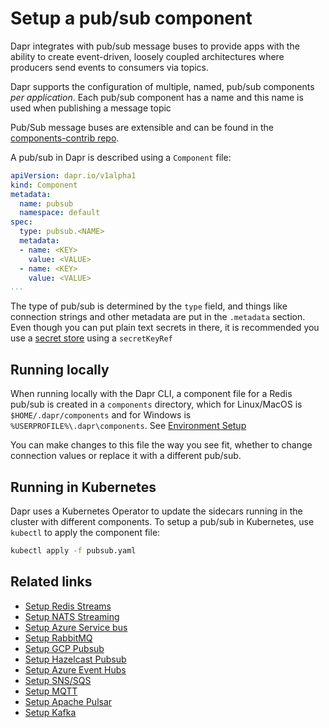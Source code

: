 # Setup a pub/sub component

Dapr integrates with pub/sub message buses to provide apps with the ability to create event-driven, loosely coupled architectures where producers send events to consumers via topics.

Dapr supports the configuration of multiple, named, pub/sub components *per application*. Each pub/sub component has a name and this name is used when publishing a message topic

Pub/Sub message buses are extensible and can be found in the [components-contrib repo](https://github.com/dapr/components-contrib).

A pub/sub in Dapr is described using a `Component` file:

```yaml
apiVersion: dapr.io/v1alpha1
kind: Component
metadata:
  name: pubsub
  namespace: default
spec:
  type: pubsub.<NAME>
  metadata:
  - name: <KEY>
    value: <VALUE>
  - name: <KEY>
    value: <VALUE>
...
```

The type of pub/sub is determined by the `type` field, and things like connection strings and other metadata are put in the `.metadata` section.
Even though you can put plain text secrets in there, it is recommended you use a [secret store](../../concepts/secrets) using a `secretKeyRef`

## Running locally

When running locally with the Dapr CLI, a component file for a Redis pub/sub is  created in a `components` directory, which for Linux/MacOS is `$HOME/.dapr/components` and for Windows is `%USERPROFILE%\.dapr\components`. See [Environment Setup](../getting-started/environment-setup.md#installing-dapr-in-self-hosted-mode)

You can make changes to this file the way you see fit, whether to change connection values or replace it with a different pub/sub.

## Running in Kubernetes

Dapr uses a Kubernetes Operator to update the sidecars running in the cluster with different components.
To setup a pub/sub in Kubernetes, use `kubectl` to apply the component file:

```bash
kubectl apply -f pubsub.yaml
```

## Related links

- [Setup Redis Streams](./setup-redis.md)
- [Setup NATS Streaming](./setup-nats-streaming.md)
- [Setup Azure Service bus](./setup-azure-servicebus.md)
- [Setup RabbitMQ](./setup-rabbitmq.md)
- [Setup GCP Pubsub](./setup-gcp.md)
- [Setup Hazelcast Pubsub](./setup-hazelcast.md)
- [Setup Azure Event Hubs](./setup-azure-eventhubs.md)
- [Setup SNS/SQS](./setup-snssqs.md)
- [Setup MQTT](./setup-mqtt.md)
- [Setup Apache Pulsar](./setup-pulsar.md)
- [Setup Kafka](./setup-kafka.md)
